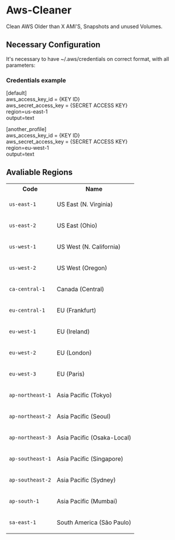 # Aws-Cleaner
Clean AWS Older than X AMI'S, Snapshots and unused Volumes.

<h2>Necessary Configuration</h2>

It's necessary to have ~/.aws/credentials on correct format, with all parameters:

<h3>Credentials example</h3>
<p>[default]<br />aws_access_key_id = {KEY ID}<br />aws_secret_access_key = {SECRET ACCESS KEY}<br />region=us-east-1<br />output=text</p>
<p>[another_profile]<br />aws_access_key_id = {KEY ID}<br />aws_secret_access_key = {SECRET ACCESS KEY}<br />region=eu-west-1<br />output=text</p>

<h2>Avaliable Regions</h2>

<table id="w191aab5c21c11b9">
<tbody>
<tr>
<th>Code</th>
<th>Name</th>
</tr>
<tr>
<td>
<p><code class="code">us-east-1</code></p>
</td>
<td>
<p>US East (N. Virginia)</p>
</td>
</tr>
<tr>
<td>
<p><code class="code">us-east-2</code></p>
</td>
<td>
<p>US East (Ohio)</p>
</td>
</tr>
<tr>
<td>
<p><code class="code">us-west-1</code></p>
</td>
<td>
<p>US West (N. California)</p>
</td>
</tr>
<tr>
<td>
<p><code class="code">us-west-2</code></p>
</td>
<td>
<p>US West (Oregon)</p>
</td>
</tr>
<tr>
<td>
<p><code class="code">ca-central-1</code></p>
</td>
<td>
<p>Canada (Central)</p>
</td>
</tr>
<tr>
<td>
<p><code class="code">eu-central-1</code></p>
</td>
<td>
<p>EU (Frankfurt)</p>
</td>
</tr>
<tr>
<td>
<p><code class="code">eu-west-1</code></p>
</td>
<td>
<p>EU (Ireland)</p>
</td>
</tr>
<tr>
<td>
<p><code class="code">eu-west-2</code></p>
</td>
<td>
<p>EU (London)</p>
</td>
</tr>
<tr>
<td>
<p><code class="code">eu-west-3</code></p>
</td>
<td>
<p>EU (Paris)</p>
</td>
</tr>
<tr>
<td>
<p><code class="code">ap-northeast-1</code></p>
</td>
<td>
<p>Asia Pacific (Tokyo)</p>
</td>
</tr>
<tr>
<td>
<p><code class="code">ap-northeast-2</code></p>
</td>
<td>
<p>Asia Pacific (Seoul)</p>
</td>
</tr>
<tr>
<td>
<p><code class="code">ap-northeast-3</code></p>
</td>
<td>
<p>Asia Pacific (Osaka-Local)</p>
</td>
</tr>
<tr>
<td>
<p><code class="code">ap-southeast-1</code></p>
</td>
<td>
<p>Asia Pacific (Singapore)</p>
</td>
</tr>
<tr>
<td>
<p><code class="code">ap-southeast-2</code></p>
</td>
<td>
<p>Asia Pacific (Sydney)</p>
</td>
</tr>
<tr>
<td>
<p><code class="code">ap-south-1</code></p>
</td>
<td>
<p>Asia Pacific (Mumbai)</p>
</td>
</tr>
<tr>
<td>
<p><code class="code">sa-east-1</code></p>
</td>
<td>
<p>South America (S&atilde;o Paulo)</p>
</td>
</tr>
</tbody>
</table>
